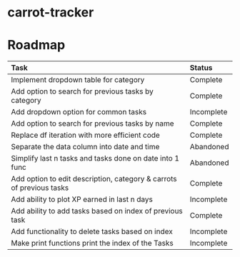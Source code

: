 # carrot-tracker

# Roadmap
| Task                                                       | Status                              |
|:-----------------------------------------------------------|:------------------------------------|
| Implement dropdown table for category                      | Complete                          |
| Add option to search for previous tasks by category        | Complete                            |
| Add dropdown option for common tasks                       | Incomplete                          |
| Add option to search for previous tasks by name            | Complete                            |
| Replace df iteration with more efficient code              | Complete                            |
| Separate the data column into date and time                | Abandoned                           |
| Simplify last n tasks and tasks done on date into 1 func   | Abandoned                           |
| Add option to edit description, category & carrots of previous tasks | Complete                |
| Add ability to plot XP earned in last n days               | Incomplete                          |
| Add ability to add tasks based on index of previous task   | Complete                            |
| Add functionality to delete tasks based on index           | Incomplete                          |
| Make print functions print the index of the Tasks          | Incomplete                          |
